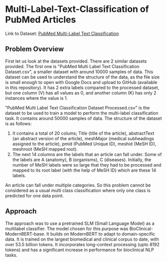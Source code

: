 # Multi-Label-Text-Classification of PubMed Articles

Link to Dataset: [PubMed Multi-Label Text Classification](https://www.kaggle.com/datasets/owaiskhan9654/pubmed-multilabel-text-classification)

## Problem Overview
First let us look at the datasets provided. There are 2 similar datasets provided. The first one is "PubMed Multi Label Text Classification Dataset.csv", a smaller dataset with around 10000 samples of data. This dataset can be used to understand the structure of the data, as the file size is small enough to open with Google Docs and upload to GitHub (available in this repository). It has 2 extra labels compared to the processed dataset, but one column (V) has all values as 0, and another column (K) has only 2 instances where the value is 1.

"PubMed Multi Label Text Classification Dataset Processed.csv" is the dataset to be used to train a model to perform the multi-label classification task. It contains around 50000 samples of data. The structure of the dataset is as follows:
1. It contains a total of 20 colums; Title (title of the article), abstractText (an abstract version of the article), meshMajor (medical subheadings assigned to the article), pmid (PubMed Unique ID), meshid (MeSH ID), meshroot (MeSH mapped root).
2. The next 14 columns are the labels that an article can fall under. Some of the labels are A (anatomy), B (organisms), C (diseases). Initially, the number of MeSH labels were so large that they had to be processed and mapped to its root label (with the help of MeSH ID) which are these 14 labels.

An article can fall under multiple categories. So this problem cannot be considered as a usual multi class classification where only one class is predicted for one data point.

## Approach
The approach was to use a pretrained SLM (Small Language Model) as a multilabel classifier. The model chosen for this purpose was BioClinical-ModernBERT-base. It builds on ModernBERT to adapt to domain-specific data. It is trained on the largest biomedical and clinical corpus to date, with over 53.5 billion tokens. It incorporates long-context processing (upto 8192 tokens) and has a significant increase in performance for bioclinical NLP tasks.





